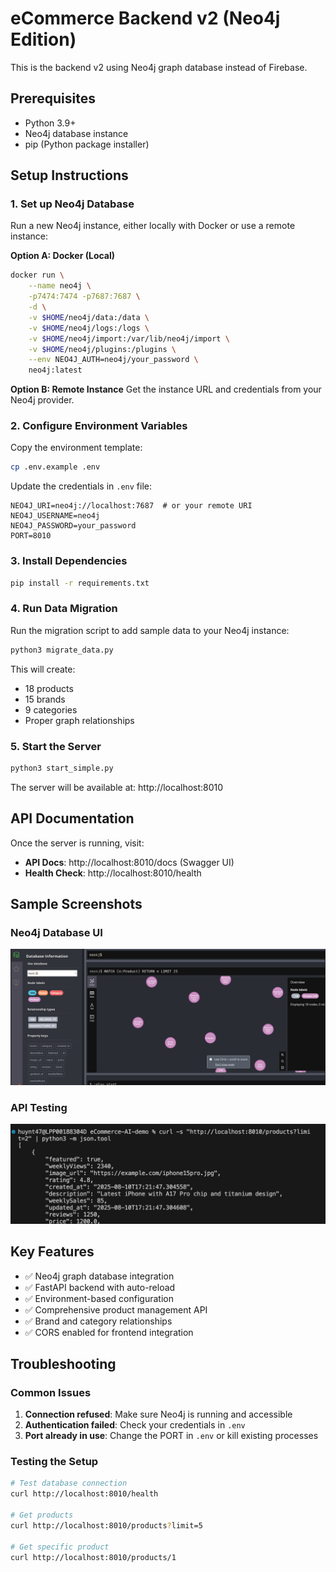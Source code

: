 # eCommerce Backend v2 (Neo4j Edition)

This is the backend v2 using Neo4j graph database instead of Firebase.

## Prerequisites

- Python 3.9+
- Neo4j database instance
- pip (Python package installer)

## Setup Instructions

### 1. Set up Neo4j Database

Run a new Neo4j instance, either locally with Docker or use a remote instance:

**Option A: Docker (Local)**
```bash
docker run \
    --name neo4j \
    -p7474:7474 -p7687:7687 \
    -d \
    -v $HOME/neo4j/data:/data \
    -v $HOME/neo4j/logs:/logs \
    -v $HOME/neo4j/import:/var/lib/neo4j/import \
    -v $HOME/neo4j/plugins:/plugins \
    --env NEO4J_AUTH=neo4j/your_password \
    neo4j:latest
```

**Option B: Remote Instance**
Get the instance URL and credentials from your Neo4j provider.

### 2. Configure Environment Variables

Copy the environment template:
```bash
cp .env.example .env
```

Update the credentials in `.env` file:
```env
NEO4J_URI=neo4j://localhost:7687  # or your remote URI
NEO4J_USERNAME=neo4j
NEO4J_PASSWORD=your_password
PORT=8010
```

### 3. Install Dependencies

```bash
pip install -r requirements.txt
```

### 4. Run Data Migration

Run the migration script to add sample data to your Neo4j instance:
```bash
python3 migrate_data.py
```

This will create:
- 18 products
- 15 brands  
- 9 categories
- Proper graph relationships

### 5. Start the Server

```bash
python3 start_simple.py
```

The server will be available at: http://localhost:8010

## API Documentation

Once the server is running, visit:
- **API Docs**: http://localhost:8010/docs (Swagger UI)
- **Health Check**: http://localhost:8010/health

## Sample Screenshots

### Neo4j Database UI
![Neo4j UI](docs/neo4j_ui.png)

### API Testing
![Curl Test](docs/curl_test.png)

## Key Features

- ✅ Neo4j graph database integration
- ✅ FastAPI backend with auto-reload
- ✅ Environment-based configuration
- ✅ Comprehensive product management API
- ✅ Brand and category relationships
- ✅ CORS enabled for frontend integration

## Troubleshooting

### Common Issues

1. **Connection refused**: Make sure Neo4j is running and accessible
2. **Authentication failed**: Check your credentials in `.env`
3. **Port already in use**: Change the PORT in `.env` or kill existing processes

### Testing the Setup

```bash
# Test database connection
curl http://localhost:8010/health

# Get products
curl http://localhost:8010/products?limit=5

# Get specific product
curl http://localhost:8010/products/1
```
